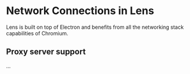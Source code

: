 # Network Connections in Lens

Lens is built on top of Electron and benefits from all the networking stack capabilities of Chromium. 


## Proxy server support

...
